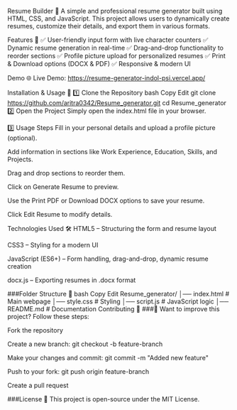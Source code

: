 Resume Builder 📝
A simple and professional resume generator built using HTML, CSS, and JavaScript. This project allows users to dynamically create resumes, customize their details, and export them in various formats.

Features 🚀
✅ User-friendly input form with live character counters
✅ Dynamic resume generation in real-time
✅ Drag-and-drop functionality to reorder sections
✅ Profile picture upload for personalized resumes
✅ Print & Download options (DOCX & PDF)
✅ Responsive & modern UI

Demo 🌐
Live Demo: https://resume-generator-indol-psi.vercel.app/

Installation & Usage 📌
1️⃣ Clone the Repository
bash
Copy
Edit
git clone https://github.com/aritra0342/Resume_generator.git
cd Resume_generator
2️⃣ Open the Project
Simply open the index.html file in your browser.

3️⃣ Usage Steps
Fill in your personal details and upload a profile picture (optional).

Add information in sections like Work Experience, Education, Skills, and Projects.

Drag and drop sections to reorder them.

Click on Generate Resume to preview.

Use the Print PDF or Download DOCX options to save your resume.

Click Edit Resume to modify details.

Technologies Used 🛠
HTML5 – Structuring the form and resume layout

CSS3 – Styling for a modern UI

JavaScript (ES6+) – Form handling, drag-and-drop, dynamic resume creation

docx.js – Exporting resumes in .docx format

###Folder Structure 📂
bash
Copy
Edit
Resume_generator/
│── index.html       # Main webpage
│── style.css        # Styling
│── script.js        # JavaScript logic
│── README.md        # Documentation
Contributing 🤝
###🚀 Want to improve this project? Follow these steps:

Fork the repository

Create a new branch: git checkout -b feature-branch

Make your changes and commit: git commit -m "Added new feature"

Push to your fork: git push origin feature-branch

Create a pull request

###License 📜
This project is open-source under the MIT License.

